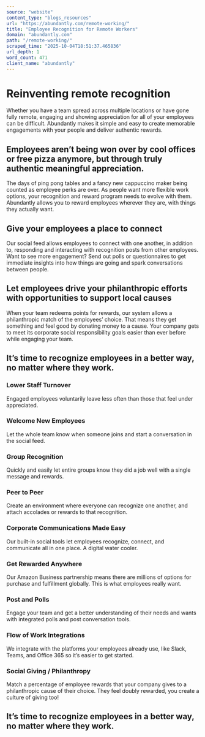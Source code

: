 ```yaml
---
source: "website"
content_type: "blogs_resources"
url: "https://abundantly.com/remote-working/"
title: "Employee Recognition for Remote Workers"
domain: "abundantly.com"
path: "/remote-working/"
scraped_time: "2025-10-04T18:51:37.465836"
url_depth: 1
word_count: 471
client_name: "abundantly"
---
```


# Reinventing remote recognition

Whether you have a team spread across multiple locations or have gone fully remote, engaging and showing appreciation for all of your employees can be difficult. Abundantly makes it simple and easy to create memorable engagements with your people and deliver authentic rewards.

## Employees aren’t being won over by cool offices or free pizza anymore, but through truly authentic meaningful appreciation.

The days of ping pong tables and a fancy new cappuccino maker being counted as employee perks are over. As people want more flexible work options, your recognition and reward program needs to evolve with them. Abundantly allows you to reward employees wherever they are, with things they actually want.

## Give your employees a place to connect

Our social feed allows employees to connect with one another, in addition to, responding and interacting with recognition posts from other employees. Want to see more engagement? Send out polls or questionnaires to get immediate insights into how things are going and spark conversations between people.

## Let employees drive your philanthropic efforts with opportunities to support local causes

When your team redeems points for rewards, our system allows a philanthropic match of the employees’ choice. That means they get something and feel good by donating money to a cause. Your company gets to meet its corporate social responsibility goals easier than ever before while engaging your team.

## It’s time to recognize employees in a better way, no matter where they work.

### Lower Staff Turnover

Engaged employees voluntarily leave less often than those that feel under appreciated.

### Welcome New Employees​

Let the whole team know when someone joins and start a conversation in the social feed.

### Group Recognition​

Quickly and easily let entire groups know they did a job well with a single message and rewards.

### Peer to Peer

Create an environment where everyone can recognize one another, and attach accolades or rewards to that recognition.

### Corporate Communications Made Easy

Our built-in social tools let employees recognize, connect, and communicate all in one place. A digital water cooler.

### Get Rewarded Anywhere

Our Amazon Business partnership means there are millions of options for purchase and fulfillment globally. This is what employees really want.

### Post and Polls

Engage your team and get a better understanding of their needs and wants with integrated polls and post conversation tools.

### Flow of Work Integrations

We integrate with the platforms your employees already use, like Slack, Teams, and Office 365 so it’s easier to get started.

### Social Giving / Philanthropy

Match a percentage of employee rewards that your company gives to a philanthropic cause of their choice. They feel doubly rewarded, you create a culture of giving too!

## It’s time to recognize employees in a better way, no matter where they work.